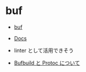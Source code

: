 # buf

- [buf](https://github.com/bufbuild/buf)
- [Docs](https://buf.build/)

- linter として活用できそう
- [Bufbuild と Protoc について](https://yoshikawa.dev/bufbuild)
